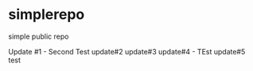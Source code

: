 # simplerepo
simple public repo

Update #1 - Second Test 
update#2
update#3
update#4 - TEst
update#5 test
